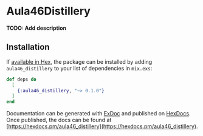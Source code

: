 # Aula46Distillery

**TODO: Add description**

## Installation

If [available in Hex](https://hex.pm/docs/publish), the package can be installed
by adding `aula46_distillery` to your list of dependencies in `mix.exs`:

```elixir
def deps do
  [
    {:aula46_distillery, "~> 0.1.0"}
  ]
end
```

Documentation can be generated with [ExDoc](https://github.com/elixir-lang/ex_doc)
and published on [HexDocs](https://hexdocs.pm). Once published, the docs can
be found at [https://hexdocs.pm/aula46_distillery](https://hexdocs.pm/aula46_distillery).

